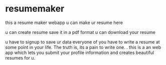 # resumemaker
this a resume maker webapp  u can make ur resume here 

u can create resume save it in a pdf format    u can download your resume 

 u have to signup to save ur data
  everyone of you have to write a resume at some point in your life. The truth is, its a pain to write one. . this is a an web app which lets you submit your profile information and creates beautiful resumes for u. 

